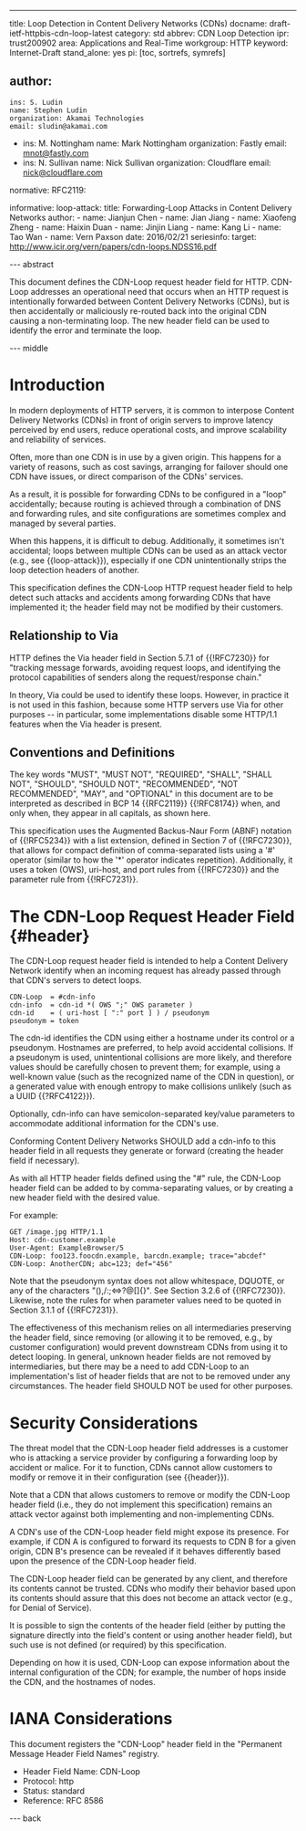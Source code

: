 ---
title: Loop Detection in Content Delivery Networks (CDNs)
docname: draft-ietf-httpbis-cdn-loop-latest
category: std
abbrev: CDN Loop Detection
ipr: trust200902
area: Applications and Real-Time
workgroup: HTTP
keyword: Internet-Draft
stand_alone: yes
pi: [toc, sortrefs, symrefs]

author:
 -
    ins: S. Ludin
    name: Stephen Ludin
    organization: Akamai Technologies
    email: sludin@akamai.com
 -
    ins: M. Nottingham
    name: Mark Nottingham
    organization: Fastly
    email: mnot@fastly.com
 -
    ins: N. Sullivan
    name: Nick Sullivan
    organization: Cloudflare
    email: nick@cloudflare.com

normative:
  RFC2119:

informative:
  loop-attack:
    title: Forwarding-Loop Attacks in Content Delivery Networks
    author:
    - name: Jianjun Chen
    - name: Jian Jiang
    - name: Xiaofeng Zheng
    - name: Haixin Duan
    - name: Jinjin Liang
    - name: Kang Li
    - name: Tao Wan
    - name: Vern Paxson
    date: 2016/02/21
    seriesinfo:
    target: http://www.icir.org/vern/papers/cdn-loops.NDSS16.pdf



--- abstract

This document defines the CDN-Loop request header field for HTTP. CDN-Loop addresses an operational
need that occurs when an HTTP request is intentionally forwarded between Content Delivery Networks
(CDNs), but is then accidentally or maliciously re-routed back into the original CDN causing a
non-terminating loop. The new header field can be used to identify the error and terminate the loop.

--- middle

# Introduction

In modern deployments of HTTP servers, it is common to interpose Content Delivery Networks (CDNs)
in front of origin servers to improve latency perceived by end users, reduce operational costs, and
improve scalability and reliability of services.

Often, more than one CDN is in use by a given origin. This happens for a variety of reasons, such
as cost savings, arranging for failover should one CDN have issues, or direct comparison
of the CDNs' services.

As a result, it is possible for forwarding CDNs to be configured in a "loop" accidentally;
because routing is achieved through a combination of DNS and forwarding rules, and site
configurations are sometimes complex and managed by several parties.

When this happens, it is difficult to debug. Additionally, it sometimes isn't accidental; loops
between multiple CDNs can be used as an attack vector (e.g., see {{loop-attack}}), especially if one
CDN unintentionally strips the loop detection headers of another.

This specification defines the CDN-Loop HTTP request header field to help
detect such attacks and accidents among forwarding CDNs that have implemented
it; the header field may not be modified by their customers.

## Relationship to Via

HTTP defines the Via header field in Section 5.7.1 of {{!RFC7230}} for "tracking message forwards,
avoiding request loops, and identifying the protocol capabilities of senders along the
request/response chain."

In theory, Via could be used to identify these loops. However, in practice it is not used in this
fashion, because some HTTP servers use Via for other purposes -- in particular, some
implementations disable some HTTP/1.1 features when the Via header is present.


## Conventions and Definitions

The key words "MUST", "MUST NOT", "REQUIRED", "SHALL", "SHALL NOT", "SHOULD", "SHOULD NOT",
"RECOMMENDED", "NOT RECOMMENDED", "MAY", and "OPTIONAL" in this document are to be interpreted as
described in BCP 14 {{RFC2119}} {{!RFC8174}} when, and only when, they appear in all capitals, as
shown here.

This specification uses the Augmented Backus-Naur Form (ABNF) notation of {{!RFC5234}} with a list
extension, defined in Section 7 of {{!RFC7230}}, that allows for compact definition of
comma-separated lists using a '#' operator (similar to how the '*' operator indicates repetition).
Additionally, it uses a token (OWS), uri-host, and port rules from {{!RFC7230}} and the parameter
rule from {{!RFC7231}}.


# The CDN-Loop Request Header Field {#header}

The CDN-Loop request header field is intended to help a Content Delivery Network identify when an incoming request has already passed through that CDN's servers to detect loops.

~~~ abnf
CDN-Loop  = #cdn-info
cdn-info  = cdn-id *( OWS ";" OWS parameter )
cdn-id    = ( uri-host [ ":" port ] ) / pseudonym
pseudonym = token
~~~

The cdn-id identifies the CDN using either a hostname under its control or a pseudonym. Hostnames
are preferred, to help avoid accidental collisions. If a pseudonym is used, unintentional collisions are more likely, and therefore values should be carefully chosen to prevent them; for example, using a well-known value (such as the recognized name of the CDN in question), or a generated value with enough entropy to make collisions unlikely (such as a UUID {{?RFC4122}}).

Optionally, cdn-info can have semicolon-separated key/value parameters to accommodate additional
information for the CDN's use.

Conforming Content Delivery Networks SHOULD add a cdn-info to this header field in all requests they
generate or forward (creating the header field if necessary).

As with all HTTP header fields defined using the "#" rule, the CDN-Loop header field can be added to by comma-separating values, or by creating a new header field with the desired value.

For example:

~~~ example
GET /image.jpg HTTP/1.1
Host: cdn-customer.example
User-Agent: ExampleBrowser/5
CDN-Loop: foo123.foocdn.example, barcdn.example; trace="abcdef"
CDN-Loop: AnotherCDN; abc=123; def="456"

~~~

Note that the pseudonym syntax does not allow whitespace, DQUOTE, or any of the characters
"(),/:;<=>?@[\]{}". See Section 3.2.6 of {{!RFC7230}}. Likewise, note the rules for when parameter
values need to be quoted in Section 3.1.1 of {{!RFC7231}}.

The effectiveness of this mechanism relies on all intermediaries preserving the header field, since
removing (or allowing it to be removed, e.g., by customer configuration) would prevent downstream
CDNs from using it to detect looping. In general, unknown header fields are not removed by
intermediaries, but there may be a need to add CDN-Loop to an implementation's list of header fields
that are not to be removed under any circumstances. The header field SHOULD NOT be used for other
purposes.

# Security Considerations

The threat model that the CDN-Loop header field addresses is a customer who is attacking a service
provider by configuring a forwarding loop by accident or malice. For it to function, CDNs cannot
allow customers to modify or remove it in their configuration (see {{header}}).

Note that a CDN that allows customers to remove or modify the CDN-Loop header field (i.e., they do
not implement this specification) remains an attack vector against both implementing and
non-implementing CDNs.

A CDN's use of the CDN-Loop header field might expose its presence. For example, if CDN A is configured to forward its requests to CDN B for a given origin, CDN B's presence can be revealed if it behaves differently based upon the presence of the CDN-Loop header field.

The CDN-Loop header field can be generated by any client, and therefore its contents cannot be
trusted. CDNs who modify their behavior based upon its contents should assure that this does not
become an attack vector (e.g., for Denial of Service).

It is possible to sign the contents of the header field (either by putting the signature directly
into the field's content or using another header field), but such use is not defined (or required)
by this specification.

Depending on how it is used, CDN-Loop can expose information about the internal configuration of the CDN; for example, the number of hops inside the CDN, and the hostnames of nodes.


# IANA Considerations

This document registers the "CDN-Loop" header field in the "Permanent Message Header Field Names" registry.

* Header Field Name: CDN-Loop
* Protocol: http
* Status: standard
* Reference: RFC 8586


--- back


